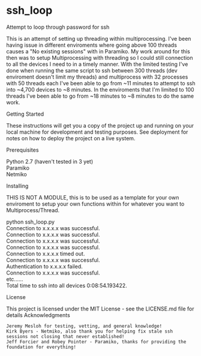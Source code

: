 # ssh_loop
Attempt to loop through password for ssh

This is an attempt of setting up threading within multiprocessing. I've been having issue in different enviroments where going 
above 100 threads causes a "No existing sessions" with in Paramiko. My work around for this then was to setup Multiprocessing
with threading so I could still connection to all the devices I need to in a timely manner. With the limited testing I've done
when running the same script to ssh between 300 threads (dev enviroment doesn't limit my threads) and multiprocess with 32 
processes with 50 threads each I've been able to go from ~11 minutes to attempt to ssh into ~4,700 devices to ~8 minutes. In the
enviroments that I'm limited to 100 threads I've been able to go from ~18 minutes to ~8 minutes to do the same work.

Getting Started

These instructions will get you a copy of the project up and running on your local machine for development and testing purposes. See deployment for notes on how to deploy the project on a live system.

Prerequisites

Python 2.7 (haven't tested in 3 yet)  
Paramiko  
Netmiko  

Installing

THIS IS NOT A MODULE, this is to be used as a template for your own enviroment to setup your own functions within for whatever
you want to Multiprocess/Thread.

python ssh_loop.py  
Connection to x.x.x.x was successful.  
Connection to x.x.x.x was successful.  
Connection to x.x.x.x was successful.  
Connection to x.x.x.x was successful.  
Connection to x.x.x.x timed out.  
Connection to x.x.x.x was successful.  
Authentication to x.x.x.x failed.  
Connection to x.x.x.x was successful.  
etc......  
Total time to ssh into all devices 0:08:54.193422.  

License

This project is licensed under the MIT License - see the LICENSE.md file for details
Acknowledgments

    Jeremy Mesloh for testing, vetting, and general knowledge!
    Kirk Byers - Netmiko, also thank you for helping fix stale ssh sessions not closing that never established!
    Jeff Forcier and Robey Pointer - Paramiko, thanks for providing the foundation for everything!
